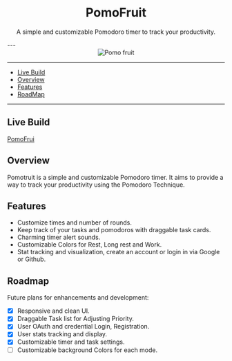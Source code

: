 <h1 align="center">PomoFruit</h1>
<p align="center">A simple and customizable Pomodoro timer to track your productivity.</p>
---

<div float="left" align="center">
  <img alt="Pomo fruit" src="https://github.com/JoHena/Pomodoro/assets/80927773/7e3074f5-b6ef-45e9-9a74-6077fff67049">
</div>



---
- [Live Build](#live-build)
- [Overview](#overview)
- [Features](#features)
- [RoadMap](#roadmap)
---

## Live Build
[PomoFrui](https://pomofruit.netlify.app)

## Overview

Pomotruit is a simple and customizable Pomodoro timer. It aims to provide a way to track your productivity using the Pomodoro Technique.

## Features

- Customize times and number of rounds.
- Keep track of your tasks and pomodoros with draggable task cards.
- Charming timer alert sounds.
- Customizable Colors for Rest, Long rest and Work.
- Stat tracking and visualization, create an account or login in via Google or Github.

## Roadmap
Future plans for enhancements and development:
  - [X] Responsive and clean UI.
  - [x] Draggable Task list for Adjusting Priority.
  - [X] User OAuth and credential Login, Registration.
  - [x] User stats tracking and display.
  - [x] Customizable timer and task settings.
  - [ ] Customizable background Colors for each mode.
